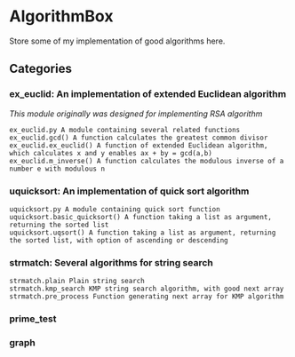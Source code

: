 AlgorithmBox
============================================================
    
Store some of my implementation of good algorithms here.

Categories
------------------------------------------------------------

### ex_euclid: An implementation of extended Euclidean algorithm
*This module originally was designed for implementing RSA algorithm*

    ex_euclid.py A module containing several related functions
    ex_euclid.gcd() A function calculates the greatest common divisor
    ex_euclid.ex_euclid() A function of extended Euclidean algorithm, which calculates x and y enables ax + by = gcd(a,b)
    ex_euclid.m_inverse() A function calculates the modulous inverse of a number e with modulous n

### uquicksort: An implementation of quick sort algorithm
    uquicksort.py A module containing quick sort function
    uquicksort.basic_quicksort() A function taking a list as argument, returning the sorted list
    uquicksort.uqsort() A function taking a list as argument, returning the sorted list, with option of ascending or descending

### strmatch: Several algorithms for string search
    strmatch.plain Plain string search
    strmatch.kmp_search KMP string search algorithm, with good next array
    strmatch.pre_process Function generating next array for KMP algorithm

### prime_test

### graph
